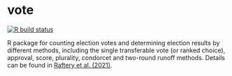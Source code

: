 # vote

[![R build status](https://github.com/hanase/vote/workflows/R-CMD-check/badge.svg?branch=cran)](https://github.com/hanase/vote/actions?workflow=R-CMD-check)

R package for counting election votes and determining election results by different methods, including the single transferable vote (or ranked choice), approval, score, plurality, condorcet and two-round runoff methods. Details can be found in [Raftery et al. (2021)](https://arxiv.org/abs/2102.05801).


